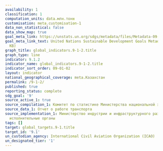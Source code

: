 ```yaml
---
availability: 1
classification: 1
computation_units: data.млн.тонн
customisation: meta.customisation-1
data_non_statistical: false
data_show_map: true
goal_meta_link: https://unstats.un.org/sdgs/metadata/files/Metadata-09-01-02.pdf
goal_meta_link_text: United Nations Sustainable Development Goals Metadata (PDF 375
  KB)
graph_title: global_indicators.9-1-2.title
graph_type: line
indicator: 9.1.2
indicator_name: global_indicators.9-1-2.title
indicator_sort_order: 09-01-02
layout: indicator
national_geographical_coverage: meta.Казахстан
permalink: /9-1-2/
published: true
reporting_status: complete
sdg_goal: '9'
source_active_1: true
source_compilation_1: Комитет по статистике Министерства национальной экономики РК
source_data_1: Отчет о работе транспорта
source_implementation_1: Министерство индустрии и инфраструктурного развития РК, Местные
  исполнительные органы
tags: []
target: global_targets.9-1.title
target_id: '9.1'
un_custodian_agency: International Civil Aviation Organization (ICAO)
un_designated_tier: '1'
---
```

